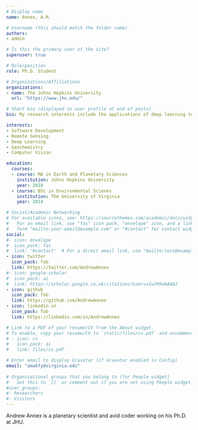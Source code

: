 ```yaml
---
# Display name
name: Annex, A.M.

# Username (this should match the folder name)
authors:
- admin

# Is this the primary user of the site?
superuser: true

# Role/position
role: Ph.D. Student

# Organizations/Affiliations
organizations:
- name: The Johns Hopkins University
  url: "https://www.jhu.edu/"

# Short bio (displayed in user profile at end of posts)
bio: My research interests include the applications of deep learning to planetary geology.

interests:
- Software Development 
- Remote Sensing
- Deep Learning
- Geochemistry
- Computer Vision

education:
  courses:
  - course: MA in Earth and Planetary Sciences
    institution: Johns Hopkins University
    year: 2018
  - course: BSc in Environmental Scienes
    institution: The University of Virginia
    year: 2014

# Social/Academic Networking
# For available icons, see: https://sourcethemes.com/academic/docs/widgets/#icons
#   For an email link, use "fas" icon pack, "envelope" icon, and a link in the
#   form "mailto:your-email@example.com" or "#contact" for contact widget.
social:
#- icon: envelope
#  icon_pack: fas
#  link: '#contact'  # For a direct email link, use "mailto:test@example.org".
- icon: twitter
  icon_pack: fab
  link: https://twitter.com/AndrewAnnex
#- icon: google-scholar
#  icon_pack: ai
#  link: https://scholar.google.co.uk/citations?user=sIwtMXoAAAAJ
- icon: github
  icon_pack: fab
  link: https://github.com/AndrewAnnex
- icon: linkedin-in
  icon_pack: fab
  link: https://linkedin.com/in/AndrewAnnex

# Link to a PDF of your resume/CV from the About widget.
# To enable, copy your resume/CV to `static/files/cv.pdf` and uncomment the lines below.  
# - icon: cv
#   icon_pack: ai
#   link: files/cv.pdf

# Enter email to display Gravatar (if Gravatar enabled in Config)
email: "ama6fy@virginia.edu"
  
# Organizational groups that you belong to (for People widget)
#   Set this to `[]` or comment out if you are not using People widget.  
#user_groups:
#- Researchers
#- Visitors
---
```


Andrew Annex is a planetary scientist and avid coder working on his Ph.D. at JHU.
 
